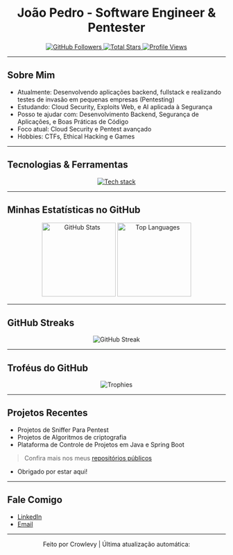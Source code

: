 <h1 align="center">João Pedro - Software Engineer & Pentester</h1>

<p align="center">
  <a href="https://github.com/crowlevy?tab=followers">
    <img src="https://img.shields.io/github/followers/crowlevy?label=Seguidores&style=for-the-badge&logo=github" alt="GitHub Followers" />
  </a>
  <a href="https://github.com/crowlevy?tab=repositories&sort=stargazers">
    <img src="https://img.shields.io/github/stars/crowlevy?label=Estrelas&style=for-the-badge&logo=github" alt="Total Stars" />
  </a>
  <a href="https://visitor-badge.laobi.icu/badge?page_id=crowlevy">
    <img src="https://visitor-badge.laobi.icu/badge?page_id=crowlevy" alt="Profile Views" />
  </a>
</p>

---

## Sobre Mim

- Atualmente: Desenvolvendo aplicações backend, fullstack e realizando testes de invasão em pequenas empresas (Pentesting)
- Estudando: Cloud Security, Exploits Web, e AI aplicada à Segurança
- Posso te ajudar com: Desenvolvimento Backend, Segurança de Aplicações, e Boas Práticas de Código
- Foco atual: Cloud Security e Pentest avançado
- Hobbies: CTFs, Ethical Hacking e Games

---

## Tecnologias & Ferramentas

<p align="center">
  <a href="https://skillicons.dev">
    <img src="https://skillicons.dev/icons?i=java,py,php,cs,cpp,nodejs,react,ts,nextjs,postgres,jquery,linux,mysql,git" alt="Tech stack" />
  </a>
</p>

---

## Minhas Estatísticas no GitHub

<p align="center">
  <img height="170" src="https://github-readme-stats.vercel.app/api?username=crowlevy&show_icons=true&theme=tokyonight&include_all_commits=true&locale=pt-br" alt="GitHub Stats" />
  <img height="170" src="https://github-readme-stats.vercel.app/api/top-langs/?username=crowlevy&layout=compact&theme=tokyonight&custom_title=Linguagens+Mais+Usadas" alt="Top Languages" />
</p>

---

## GitHub Streaks

<p align="center">
  <img src="https://streak-stats.demolab.com/?user=crowlevy&theme=tokyonight&hide_border=true" alt="GitHub Streak" />
</p>

---

## Troféus do GitHub

<p align="center">
  <img src="https://github-profile-trophy.vercel.app/?username=crowlevy&theme=tokyonight&no-frame=true&row=1&&margin-w=15" alt="Trophies" />
</p>

---

## Projetos Recentes

-  Projetos de Sniffer Para Pentest
-  Projetos de Algoritmos de criptografia  
-  Plataforma de Controle de Projetos em Java e Spring Boot   

>  Confira mais nos meus [repositórios públicos](https://github.com/crowlevy?tab=repositories)

- Obrigado por estar aqui!
---

## Fale Comigo

- [LinkedIn](https://www.linkedin.com/in/jo%C3%A3o-pedro-dev-back-end-7a3866283/)  
- [Email](mailto:seuemail@gmail.com)  

---

<p align="center">
  Feito por Crowlevy | Última atualização automática: <!--START_SECTION:updated_date--><!--END_SECTION:updated_date-->
</p>
